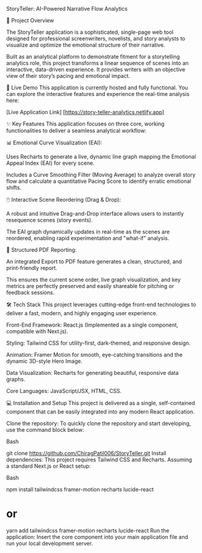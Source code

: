 StoryTeller: AI-Powered Narrative Flow Analytics

🚀 Project Overview

The StoryTeller application is a sophisticated, single-page web tool designed for professional screenwriters, novelists, and story analysts to visualize and optimize the emotional structure of their narrative.

Built as an analytical platform to demonstrate fitment for a storytelling analytics role, this project transforms a linear sequence of scenes into an interactive, data-driven experience. It provides writers with an objective view of their story’s pacing and emotional impact.

🔗 Live Demo
This application is currently hosted and fully functional. You can explore the interactive features and experience the real-time analysis here:

[Live Application Link] [https://story-teller-analytics.netlify.app]

✨ Key Features
This application focuses on three core, working functionalities to deliver a seamless analytical workflow:

📊 Emotional Curve Visualization (EAI):

Uses Recharts to generate a live, dynamic line graph mapping the Emotional Appeal Index (EAI) for every scene.

Includes a Curve Smoothing Filter (Moving Average) to analyze overall story flow and calculate a quantitative Pacing Score to identify erratic emotional shifts.

🖱️ Interactive Scene Reordering (Drag & Drop):

A robust and intuitive Drag-and-Drop interface allows users to instantly resequence scenes (story events).

The EAI graph dynamically updates in real-time as the scenes are reordered, enabling rapid experimentation and "what-if" analysis.

📄 Structured PDF Reporting:

An integrated Export to PDF feature generates a clean, structured, and print-friendly report.

This ensures the current scene order, live graph visualization, and key metrics are perfectly preserved and easily shareable for pitching or feedback sessions.

🛠️ Tech Stack
This project leverages cutting-edge front-end technologies to deliver a fast, modern, and highly engaging user experience.

Front-End Framework: React.js (Implemented as a single component, compatible with Next.js).

Styling: Tailwind CSS for utility-first, dark-themed, and responsive design.

Animation: Framer Motion for smooth, eye-catching transitions and the dynamic 3D-style Hero Image.

Data Visualization: Recharts for generating beautiful, responsive data graphs.

Core Languages: JavaScript/JSX, HTML, CSS.

💻 Installation and Setup
This project is delivered as a single, self-contained component that can be easily integrated into any modern React application.

Clone the repository:
To quickly clone the repository and start developing, use the command block below:

Bash

git clone https://github.com/ChiragPatil006/StoryTeller.git
Install dependencies:
This project requires Tailwind CSS and Recharts. Assuming a standard Next.js or React setup:

Bash

npm install tailwindcss framer-motion recharts lucide-react
# or
yarn add tailwindcss framer-motion recharts lucide-react
Run the application:
Insert the core component into your main application file and run your local development server.
